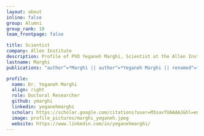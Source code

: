 ```yaml
---
layout: about
inline: false
group: Alumni
group_rank: 10
team_frontpage: false

title: Scientist
company: Allen Institute
description: Profile of PhD Yeganeh Marghi, Scientist at the Allen Institute.
lastname: Marghi
publications: "author^=*Marghi || author^=*Yeganeh Marghi || renamed^=*Yeganeh Marghi"

profile:
  name: Dr. Yeganeh Marghi
  align: right
  role: Doctoral Researcher
  github: ymarghi
  linkedin: yeganehmarghi
  scholar: https://scholar.google.com/citations?user=M3savTUAAAAJ&hl=en
  image: profile_pictures/marghi_yeganeh.jpeg
  website: https://www.linkedin.com/in/yeganehmarghi/
---
```

